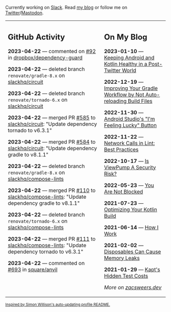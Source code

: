 Currently working on [Slack](https://slack.com/). Read [my blog](https://zacsweers.dev/) or follow me on [Twitter](https://twitter.com/ZacSweers)/[Mastodon](https://hachyderm.io/@ZacSweers).

<table><tr><td valign="top" width="60%">

## GitHub Activity
<!-- githubActivity starts -->
**2023-04-22** — commented on [#92](https://github.com/dropbox/dependency-guard/pull/92#issuecomment-1518723254) in [dropbox/dependency-guard](https://github.com/dropbox/dependency-guard)

**2023-04-22** — deleted branch `renovate/gradle-8.x` on [slackhq/circuit](https://github.com/slackhq/circuit)

**2023-04-22** — deleted branch `renovate/tornado-6.x` on [slackhq/circuit](https://github.com/slackhq/circuit)

**2023-04-22** — merged PR [#585](https://github.com/slackhq/circuit/pull/585) to [slackhq/circuit](https://github.com/slackhq/circuit): "Update dependency tornado to v6.3.1"

**2023-04-22** — merged PR [#584](https://github.com/slackhq/circuit/pull/584) to [slackhq/circuit](https://github.com/slackhq/circuit): "Update dependency gradle to v8.1.1"

**2023-04-22** — deleted branch `renovate/gradle-8.x` on [slackhq/compose-lints](https://github.com/slackhq/compose-lints)

**2023-04-22** — merged PR [#110](https://github.com/slackhq/compose-lints/pull/110) to [slackhq/compose-lints](https://github.com/slackhq/compose-lints): "Update dependency gradle to v8.1.1"

**2023-04-22** — deleted branch `renovate/tornado-6.x` on [slackhq/compose-lints](https://github.com/slackhq/compose-lints)

**2023-04-22** — merged PR [#111](https://github.com/slackhq/compose-lints/pull/111) to [slackhq/compose-lints](https://github.com/slackhq/compose-lints): "Update dependency tornado to v6.3.1"

**2023-04-22** — commented on [#693](https://github.com/square/anvil/issues/693#issuecomment-1518644993) in [square/anvil](https://github.com/square/anvil)
<!-- githubActivity ends -->
</td><td valign="top" width="40%">

## On My Blog
<!-- blog starts -->
**2023-01-10** — [Keeping Android and Kotlin Healthy in a Post-Twitter World](https://www.zacsweers.dev/keeping-android-healthy/)

**2022-12-19** — [Improving Your Gradle Workflow by Not Auto-reloading Build Files](https://www.zacsweers.dev/improving-your-workflow-by-not-auto-reloading-build-files/)

**2022-11-30** — [Android Studio's "I'm Feeling Lucky" Button](https://www.zacsweers.dev/android-studios-im-feeling-lucky-button/)

**2022-11-22** — [Network Calls in Lint: Best Practices](https://www.zacsweers.dev/network-calls-in-lint-best-practices/)

**2022-10-17** — [Is ViewPump A Security Risk?](https://www.zacsweers.dev/is-viewpump-a-security-risk/)

**2022-05-23** — [You Are Not Blocked](https://www.zacsweers.dev/you-are-not-blocked/)

**2021-07-23** — [Optimizing Your Kotlin Build](https://www.zacsweers.dev/optimizing-your-kotlin-build/)

**2021-06-14** — [How I Work](https://www.zacsweers.dev/how-i-work/)

**2021-02-02** — [Disposables Can Cause Memory Leaks](https://www.zacsweers.dev/disposables-can-cause-memory-leaks/)

**2021-01-29** — [Kapt's Hidden Test Costs](https://www.zacsweers.dev/kapts-hidden-test-costs/)
<!-- blog ends -->
_More on [zacsweers.dev](https://zacsweers.dev/)_
</td></tr></table>

<sub><a href="https://simonwillison.net/2020/Jul/10/self-updating-profile-readme/">Inspired by Simon Willison's auto-updating profile README.</a></sub>